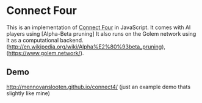 # Connect Four

This is an implementation of [Connect Four](http://en.wikipedia.org/wiki/Connect_four) in JavaScript. It comes with AI players using [Alpha-Beta pruning]  It also runs on the Golem network using it as a computational backend. (http://en.wikipedia.org/wiki/Alpha%E2%80%93beta_pruning), (https://www.golem.network/).

## Demo
http://mennovanslooten.github.io/connect4/
  (just an example demo thats slightly like mine)
  
